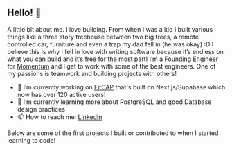 ## Hello! 👋

A little bit about me. I love building. From when I was a kid I built various things like a three story treehouse between two big trees, a remote controlled car, furniture and even a trap my dad fell in (he was okay) :D I believe this is why I fell in love with writing software because it’s endless on what you can build and it’s free for the most part! I’m a Founding Engineer for [Momentum](https://www.momentum.io/) and I get to work with some of the best engineers. One of my passions is teamwork and building projects with others! 

- 🔭 I’m currently working on [FitCAP](https://www.fitcap.app) that's built on Next.js/Supabase which now has over 120 active users!
- 🌱 I’m currently learning more about PostgreSQL and good Database design practices
- 📫 How to reach me: [LinkedIn](https://www.linkedin.com/in/silas-huereca-135b9b163/)

Below are some of the first projects I built or contributed to when I started learning to code!
